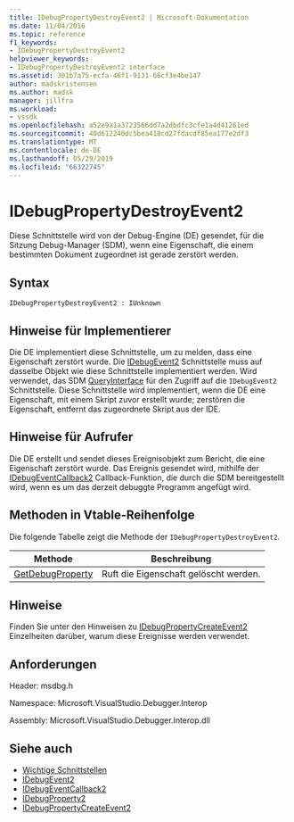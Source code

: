 ```yaml
---
title: IDebugPropertyDestroyEvent2 | Microsoft-Dokumentation
ms.date: 11/04/2016
ms.topic: reference
f1_keywords:
- IDebugPropertyDestroyEvent2
helpviewer_keywords:
- IDebugPropertyDestroyEvent2 interface
ms.assetid: 301b7a75-ecfa-46f1-9131-66cf3e4be147
author: madskristensen
ms.author: madsk
manager: jillfra
ms.workload:
- vssdk
ms.openlocfilehash: a52e9a1a3723566dd7a2dbdfc3cfe1a4d41261ed
ms.sourcegitcommit: 40d612240dc5bea418cd27fdacdf85ea177e2df3
ms.translationtype: MT
ms.contentlocale: de-DE
ms.lasthandoff: 05/29/2019
ms.locfileid: "66322745"
---
```

# <a name="idebugpropertydestroyevent2"></a>IDebugPropertyDestroyEvent2
Diese Schnittstelle wird von der Debug-Engine (DE) gesendet, für die Sitzung Debug-Manager (SDM), wenn eine Eigenschaft, die einem bestimmten Dokument zugeordnet ist gerade zerstört werden.

## <a name="syntax"></a>Syntax

```
IDebugPropertyDestroyEvent2 : IUnknown
```

## <a name="notes-for-implementers"></a>Hinweise für Implementierer
 Die DE implementiert diese Schnittstelle, um zu melden, dass eine Eigenschaft zerstört wurde. Die [IDebugEvent2](../../../extensibility/debugger/reference/idebugevent2.md) Schnittstelle muss auf dasselbe Objekt wie diese Schnittstelle implementiert werden. Wird verwendet, das SDM [QueryInterface](/cpp/atl/queryinterface) für den Zugriff auf die `IDebugEvent2` Schnittstelle. Diese Schnittstelle wird implementiert, wenn die DE eine Eigenschaft, mit einem Skript zuvor erstellt wurde; zerstören die Eigenschaft, entfernt das zugeordnete Skript aus der IDE.

## <a name="notes-for-callers"></a>Hinweise für Aufrufer
 Die DE erstellt und sendet dieses Ereignisobjekt zum Bericht, die eine Eigenschaft zerstört wurde. Das Ereignis gesendet wird, mithilfe der [IDebugEventCallback2](../../../extensibility/debugger/reference/idebugeventcallback2.md) Callback-Funktion, die durch die SDM bereitgestellt wird, wenn es um das derzeit debuggte Programm angefügt wird.

## <a name="methods-in-vtable-order"></a>Methoden in Vtable-Reihenfolge
 Die folgende Tabelle zeigt die Methode der `IDebugPropertyDestroyEvent2`.

|Methode|Beschreibung|
|------------|-----------------|
|[GetDebugProperty](../../../extensibility/debugger/reference/idebugpropertydestroyevent2-getdebugproperty.md)|Ruft die Eigenschaft gelöscht werden.|

## <a name="remarks"></a>Hinweise
 Finden Sie unter den Hinweisen zu [IDebugPropertyCreateEvent2](../../../extensibility/debugger/reference/idebugpropertycreateevent2.md) Einzelheiten darüber, warum diese Ereignisse werden verwendet.

## <a name="requirements"></a>Anforderungen
 Header: msdbg.h

 Namespace: Microsoft.VisualStudio.Debugger.Interop

 Assembly: Microsoft.VisualStudio.Debugger.Interop.dll

## <a name="see-also"></a>Siehe auch
- [Wichtige Schnittstellen](../../../extensibility/debugger/reference/core-interfaces.md)
- [IDebugEvent2](../../../extensibility/debugger/reference/idebugevent2.md)
- [IDebugEventCallback2](../../../extensibility/debugger/reference/idebugeventcallback2.md)
- [IDebugProperty2](../../../extensibility/debugger/reference/idebugproperty2.md)
- [IDebugPropertyCreateEvent2](../../../extensibility/debugger/reference/idebugpropertycreateevent2.md)